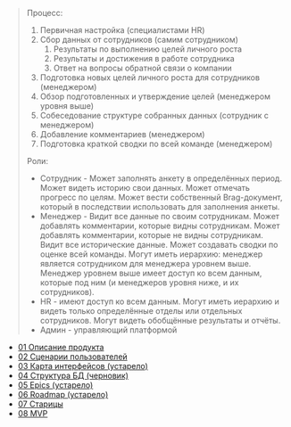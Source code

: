 > Процесс:
> 1) Первичная настройка (специалистами HR)
> 2) Сбор данных от сотрудников (самим сотрудником)
>     1) Результаты по выполнению целей личного роста
>     2) Результаты и достижения в работе сотрудника
>     3) Ответ на вопросы обратной связи о компании
> 3) Подготовка новых целей личного роста для сотрудников (менеджером)
> 4) Обзор подготовленных и утверждение целей (менеджером уровня выше)
> 5) Собеседование структуре собранных данных (сотрудник с менеджером)
> 6) Добавление комментариев (менеджером)
> 7) Подготовка краткой сводки по всей команде (менеджером)
> 
> Роли:
> - Сотрудник - Может заполнять анкету в определённых период. Может видеть историю свои данных. Может отмечать прогресс по целям. Может вести собственный Brag-документ, который в последствии использовать для заполнения анкеты.
> - Менеджер - Видит все данные по своим сотрудникам. Может добавлять комментарии, которые видны сотрудникам. Может добавлять комментарии, которые не видны сотрудникам. Видит все исторические данные. Может создавать сводки по оценке всей команды. Могут иметь иерархию: менеджер является сотрудником для менеджера уровнем выше. Менеджер уровнем выше имеет доступ ко всем данным, которые под ним (и менеджеров уровня ниже, и их сотрудников).
> - HR - имеют доступ ко всем данным. Могут иметь иерархию и видеть только определённые отделы или отдельных сотрудников. Могут видеть обобщённые результаты и отчёты.
> - Админ - управляющий платформой


- [01 Описание продукта](01%20Описание%20продукта.md)
- [02 Сценарии пользователей](02%20Сценарии%20пользователей.md)
- [03 Карта интерфейсов (устарело)](03%20Карта%20интерфейсов.md)
- [04 Структура БД (черновик)](04%20Структура%20БД.md)
- [05 Epics (устарело)](05%20Epics.md)
- [06 Roadmap (устарело)](06%20Roadmap.md)
- [07 Старицы](07%20Старицы.md)
- [08 MVP](08%20MVP.md)
